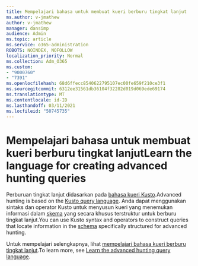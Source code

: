 ```yaml
---
title: Mempelajari bahasa untuk membuat kueri berburu tingkat lanjut
ms.author: v-jmathew
author: v-jmathew
manager: dansimp
audience: Admin
ms.topic: article
ms.service: o365-administration
ROBOTS: NOINDEX, NOFOLLOW
localization_priority: Normal
ms.collection: Adm_O365
ms.custom:
- "9000760"
- "7391"
ms.openlocfilehash: 68d6ffecc8540622795107ec00fe659f210ce3f1
ms.sourcegitcommit: 6312ee31561db36104f32282d019d069ede69174
ms.translationtype: MT
ms.contentlocale: id-ID
ms.lasthandoff: 03/11/2021
ms.locfileid: "50745735"
---
```

# <a name="learn-the-language-for-creating-advanced-hunting-queries"></a><span data-ttu-id="94ff9-102">Mempelajari bahasa untuk membuat kueri berburu tingkat lanjut</span><span class="sxs-lookup"><span data-stu-id="94ff9-102">Learn the language for creating advanced hunting queries</span></span>

<span data-ttu-id="94ff9-103">Perburuan tingkat lanjut didasarkan pada [bahasa kueri Kusto](https://go.microsoft.com/fwlink/?linkid=2144620).</span><span class="sxs-lookup"><span data-stu-id="94ff9-103">Advanced hunting is based on the [Kusto query language](https://go.microsoft.com/fwlink/?linkid=2144620).</span></span> <span data-ttu-id="94ff9-104">Anda dapat menggunakan sintaks dan operator Kusto untuk menyusun kueri yang menemukan informasi dalam [skema](https://go.microsoft.com/fwlink/?linkid=2144621) yang secara khusus terstruktur untuk berburu tingkat lanjut.</span><span class="sxs-lookup"><span data-stu-id="94ff9-104">You can use Kusto syntax and operators to construct queries that locate information in the [schema](https://go.microsoft.com/fwlink/?linkid=2144621) specifically structured for advanced hunting.</span></span>

<span data-ttu-id="94ff9-105">Untuk mempelajari selengkapnya, lihat [mempelajari bahasa kueri berburu tingkat lanjut](https://go.microsoft.com/fwlink/?linkid=2144518).</span><span class="sxs-lookup"><span data-stu-id="94ff9-105">To learn more, see [Learn the advanced hunting query language](https://go.microsoft.com/fwlink/?linkid=2144518).</span></span>
